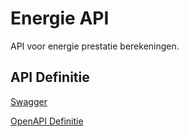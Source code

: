 # Energie API

API voor energie prestatie berekeningen.

## API Definitie

[Swagger](https://ovo000090.github.io/VEKA_REST_API/?urls.primaryName=V1+-+Energie+API+-+UAT)

[OpenAPI Definitie](../energie/energie-api-uat-v1.yaml)

